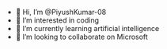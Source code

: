- 👋 Hi, I’m @PiyushKumar-08
- 👀 I’m interested in coding
- 🌱 I’m currently learning artificial intelligence 
- 💞️ I’m looking to collaborate on Microsoft

<!---
PiyushKumar-08/PiyushKumar-08 is a ✨ special ✨ repository because its `README.md` (this file) appears on your GitHub profile.
You can click the Preview link to take a look at your changes.
--->
